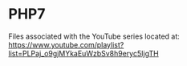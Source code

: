 # PHP7
Files associated with the YouTube series located at:
https://www.youtube.com/playlist?list=PLPaj_o9gjMYkaEuWzbSv8h9eryc5IjgTH